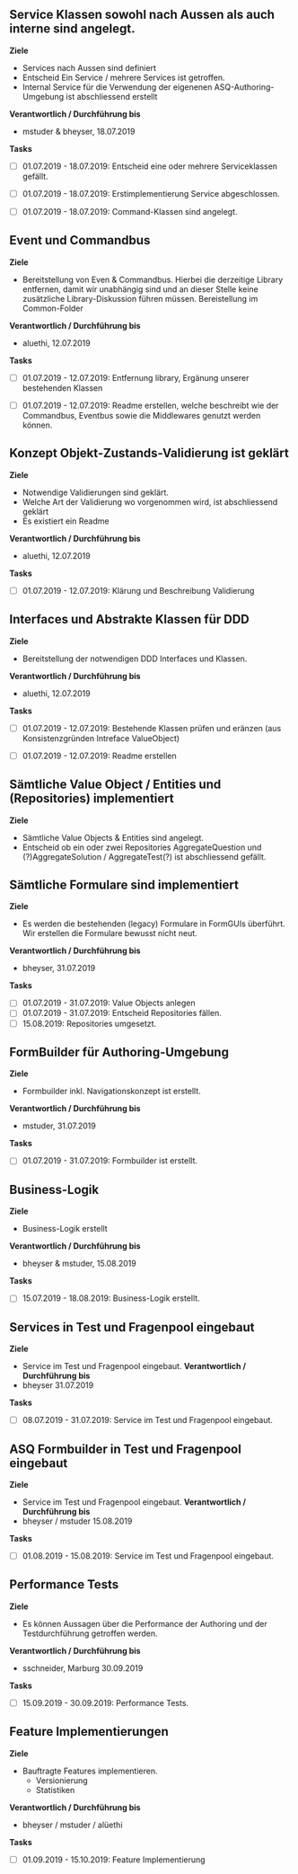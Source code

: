 ## Service Klassen sowohl nach Aussen als auch interne sind angelegt.
**Ziele**
* Services nach Aussen sind definiert
* Entscheid Ein Service / mehrere Services ist getroffen.
* Internal Service für die Verwendung der eigenenen ASQ-Authoring-Umgebung ist abschliessend erstellt

**Verantwortlich / Durchführung bis**
* mstuder & bheyser, 18.07.2019

**Tasks**
* [ ] 01.07.2019 - 18.07.2019: Entscheid eine oder mehrere Serviceklassen gefällt.
* [ ] 01.07.2019 - 18.07.2019: Erstimplementierung Service abgeschlossen.
* [ ] 01.07.2019 - 18.07.2019: Command-Klassen sind angelegt.


## Event und Commandbus
**Ziele**
* Bereitstellung von Even & Commandbus. Hierbei die derzeitige Library entfernen, damit wir unabhängig sind und an dieser Stelle keine zusätzliche Library-Diskussion führen müssen. Bereistellung im Common-Folder

**Verantwortlich / Durchführung bis**
* aluethi, 12.07.2019

**Tasks**
* [ ] 01.07.2019 - 12.07.2019: Entfernung library, Ergänung unserer bestehenden Klassen
* [ ] 01.07.2019 - 12.07.2019: Readme erstellen, welche beschreibt wie der Commandbus, Eventbus sowie die Middlewares genutzt werden können.


## Konzept Objekt-Zustands-Validierung ist geklärt
**Ziele**
* Notwendige Validierungen sind geklärt.
* Welche Art der Validierung wo vorgenommen wird, ist abschliessend geklärt
* Es existiert ein Readme


**Verantwortlich / Durchführung bis**
* aluethi, 12.07.2019

**Tasks**
* [ ] 01.07.2019 - 12.07.2019: Klärung und Beschreibung Validierung

## Interfaces und Abstrakte Klassen für DDD
**Ziele**
* Bereitstellung der notwendigen DDD Interfaces und Klassen.

**Verantwortlich / Durchführung bis**
* aluethi, 12.07.2019

**Tasks**
* [ ] 01.07.2019 - 12.07.2019: Bestehende Klassen prüfen und eränzen (aus Konsistenzgründen Intreface ValueObject)
* [ ] 01.07.2019 - 12.07.2019: Readme erstellen


## Sämtliche Value Object / Entities und (Repositories) implementiert
**Ziele**
* Sämtliche Value Objects & Entities sind angelegt.
* Entscheid ob ein oder zwei Repositories AggregateQuestion und (?)AggregateSolution / AggregateTest(?) ist abschliessend gefällt.

## Sämtliche Formulare sind implementiert
**Ziele**
* Es werden die bestehenden (legacy) Formulare in FormGUIs überführt. Wir erstellen die Formulare bewusst nicht neut.

**Verantwortlich / Durchführung bis**
* bheyser, 31.07.2019

**Tasks**
* [ ] 01.07.2019 - 31.07.2019: Value Objects anlegen
* [ ] 01.07.2019 - 31.07.2019: Entscheid Repositories fällen.
* [ ] 15.08.2019: Repositories umgesetzt.

## FormBuilder für Authoring-Umgebung
**Ziele**
* Formbuilder inkl. Navigationskonzept ist erstellt.

**Verantwortlich / Durchführung bis**
* mstuder, 31.07.2019

**Tasks**
* [ ] 01.07.2019 - 31.07.2019: Formbuilder ist erstellt.

## Business-Logik
**Ziele**
* Business-Logik erstellt

**Verantwortlich / Durchführung bis**
* bheyser & mstuder, 15.08.2019

**Tasks**
* [ ] 15.07.2019 - 18.08.2019: Business-Logik erstellt.

## Services in Test und Fragenpool eingebaut
**Ziele**
* Service im Test und Fragenpool eingebaut.
**Verantwortlich / Durchführung bis**
* bheyser 31.07.2019

**Tasks**
* [ ] 08.07.2019 - 31.07.2019: Service im Test und Fragenpool eingebaut.

## ASQ Formbuilder in Test und Fragenpool eingebaut
**Ziele**
* Service im Test und Fragenpool eingebaut.
**Verantwortlich / Durchführung bis**
* bheyser / mstuder 15.08.2019

**Tasks**
* [ ] 01.08.2019 - 15.08.2019: Service im Test und Fragenpool eingebaut.

## Performance Tests
**Ziele**
* Es können Aussagen über die Performance der Authoring und der Testdurchführung getroffen werden.

**Verantwortlich / Durchführung bis**
* sschneider, Marburg 30.09.2019

**Tasks**
* [ ] 15.09.2019 - 30.09.2019: Performance Tests.

## Feature Implementierungen
**Ziele**
* Bauftragte Features implementieren.
	* Versionierung
	* Statistiken

**Verantwortlich / Durchführung bis**
* bheyser / mstuder / alüethi

**Tasks**
* [ ] 01.09.2019 - 15.10.2019: Feature Implementierung



